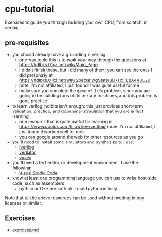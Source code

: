 # cpu-tutorial

Exercises to guide you through building your own CPU, from scratch, in verilog

## pre-requisites

- you should already have a grounding in verilog
    - one way to do this is to work your way through the questions at https://hdlbits.01xz.net/wiki/Main_Page
    - I didn't finish these, but I did many of them; you can see the ones I did personally at https://hdlbits.01xz.net/wiki/Special:VlgStats/3D7115FE8A440C29
    - note: I'm not affiliated, I just found it was quite useful for me
    - make sure you complete the `game of life` problem, since you are going to be building tons of finite state machines, and this problem is good practice
- to learn verilog, hdlbits isn't enough: this just provides short-term validation, practice, and dopamine-stimulation that you are in fact learning
    - one resource that is quite useful for learning is https://www.doulos.com/knowhow/verilog/ (note: I'm not affiliated, I just found it worked well for me)
    - you can google around the web for other resources as you go
- you'll need to install some simulators and synthesizers. I use:
     - [iverilog](http://iverilog.icarus.com/)
     - [verilator](https://www.veripool.org/verilator/)
     - [yosys](https://github.com/YosysHQ/yosys)
- you'll need a text editor, or development environment. I use the following:
    - [Visual Studio Code](https://code.visualstudio.com/)
- know at least one programming language you can use to write host-side code, such as assemblers
    - python or C++ are both ok. I used python initially

Note that *all* the above resources can be used without needing to buy licenses or similar.

## Exercises

- [exercises.md](/exercises.md)
